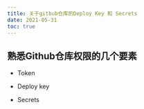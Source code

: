 ```yaml
---
title: 关于gitbub仓库的Deploy Key 和 Secrets
date: 2021-05-31
toc: true 
---
```


## 熟悉Github仓库权限的几个要素



* Token 

* Deploy key


* Secrets


